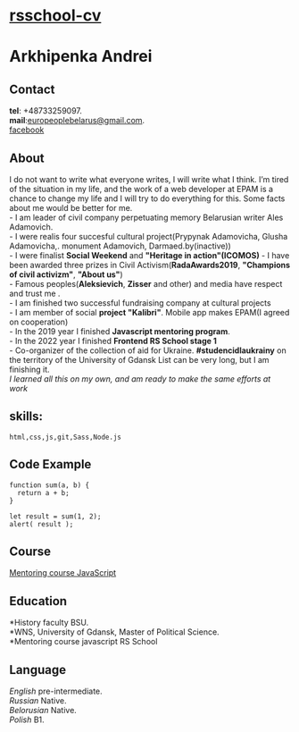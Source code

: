# **[rsschool-cv](https://Arkhipenka.github.io/rsschool-cv/)**

# **Arkhipenka Andrei**

## **Contact**

**tel**: +48733259097.</br>
**mail**:europeoplebelarus@gmail.com.</br>
[facebook](https://www.facebook.com/Arkhipenka/)


## **About**

I do not want to write what everyone writes, I will write what I think. I’m tired of the situation in my life, and the work of a web developer at EPAM is a chance to change my life and I will try to do everything for this. Some facts about me would be better for me.</br> - I am leader of civil company perpetuating memory Belarusian writer Ales Adamovich.</br> - I were realis four succesful cultural project(Prypynak Adamovicha, Glusha Adamovicha,. monument Adamovich, Darmaed.by(inactive))</br> - I were finalist **Social Weekend** and **"Heritage in action"(ICOMOS)** - I have been awarded three prizes in Civil Activism(**RadaAwards2019**, **"Champions of civil activizm"**, **"About us"**)</br> - Famous peoples(**Aleksievich**, **Zisser** and other) and media have respect and trust me .</br> - I am finished two successful fundraising company at cultural projects</br> - I am member of social **project "Kalibri"**. Mobile app makes EPAM(I agreed on cooperation)</br> - In the 2019 year I finished **Javascript mentoring program**.</br> - In the 2022 year I finished **Frontend RS School stage 1**</br> - Co-organizer of the collection of aid for Ukraine. **#studencidlaukrainy** on the territory of the University of Gdansk List can be very long, but I am finishing it.</br> _I learned all this on my own, and am ready to make the same efforts at work_

## **skills:**

    html,css,js,git,Sass,Node.js

## **Code Example**

```
function sum(a, b) {
  return a + b;
}

let result = sum(1, 2);
alert( result );
```

## **Course**

[Mentoring course JavaScript](https://github.com/Arkhipenka/git)

## **Education**

*History faculty BSU.</br>
*WNS, University of Gdansk, Master of Political Sсience.</br>
*Mentoring course javascript RS School</br>

## **Language**

_English_ pre-intermediate.</br>
_Russian_ Native.</br>
_Belorusian_ Native.</br>
_Polish_ B1.
